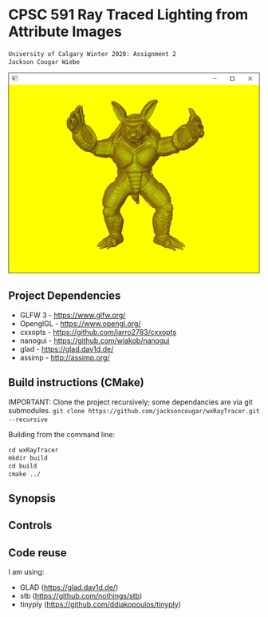 # CPSC 591 Ray Traced Lighting from Attribute Images
    University of Calgary Winter 2020: Assignment 2
    Jackson Cougar Wiebe

![](images/example.png)

## Project Dependencies

- GLFW 3    - https://www.glfw.org/
- OpenglGL  - https://www.opengl.org/
- cxxopts   - https://github.com/jarro2783/cxxopts
- nanogui   - https://github.com/wjakob/nanogui
- glad      - https://glad.dav1d.de/
- assimp    - http://assimp.org/

## Build instructions (CMake)

IMPORTANT: Clone the project recursively; some dependancies are via git submodules.
    `git clone https://github.com/jacksoncougar/wxRayTracer.git --recursive`

Building from the command line:

    cd wxRayTracer
    mkdir build
    cd build
    cmake ../
    
## Synopsis 


  
## Controls

    
## Code reuse

I am using:
- GLAD (https://glad.dav1d.de/)
- stb (https://github.com/nothings/stb)
- tinyply (https://github.com/ddiakopoulos/tinyply)
